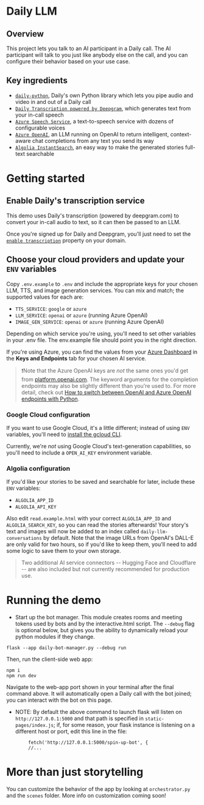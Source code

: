 # Daily LLM

## Overview

This project lets you talk to an AI participant in a Daily call. The AI participant will talk to you just like anybody else on the call, and you can configure their behavior based on your use case.

## Key ingredients

- [`daily-python`](https://beta-python.daily.co/index.html), Daily's own Python library which lets you pipe audio and video in and out of a Daily call
- [`Daily Transcription powered by Deepgram`](https://docs.daily.co/reference/rn-daily-js/instance-methods/start-transcription#main), which generates text from your in-call speech
- [`Azure Speech Service`](https://azure.microsoft.com/en-us/products/ai-services/ai-speech), a text-to-speech service with dozens of configurable voices
- [`Azure OpenAI`](https://azure.microsoft.com/en-us/products/ai-services/openai-service), an LLM running on OpenAI to return intelligent, context-aware chat completions from any text you send its way
- [`Algolia InstantSearch`](https://www.algolia.com/doc/api-reference/widgets/instantsearch/js/), an easy way to make the generated stories full-text searchable

# Getting started

## Enable Daily's transcription service

This demo uses Daily's transcription (powered by deepgram.com) to convert your in-call audio to text, so it can then be passed to an LLM.

Once you're signed up for Daily and Deepgram, you'll just need to set the [`enable transcription`](https://docs.daily.co/reference/rest-api/your-domain/config#enable_transcription) property on your domain.

## Choose your cloud providers and update your `ENV` variables

Copy `.env.example` to `.env` and include the appropriate keys for your chosen LLM, TTS, and image generation services. You can mix and match; the supported values for each are:

- `TTS_SERVICE`: `google` or `azure`
- `LLM_SERVICE`: `openai` or `azure` (running Azure OpenAI)
- `IMAGE_GEN_SERVICE`: `openai` or `azure` (running Azure OpenAI)

Depending on which service you're using, you'll need to set other variables in your .env file. The env.example file should point you in the right direction.

If you're using Azure, you can find the values from your [Azure Dashboard](https://portal.azure.com/) in the **Keys and Endpoints** tab for your chosen AI service.

> ❗️Note that the Azure OpenAI keys are _not_ the same ones you'd get from [platform.openai.com](https://platform.openai.com). The keyword arguments for the completion endpoints may also be slightly different than you're used to. For more detail, check out [How to switch between OpenAI and Azure OpenAI endpoints with Python](https://learn.microsoft.com/en-us/azure/ai-services/openai/how-to/switching-endpoints).

### Google Cloud configuration

If you want to use Google Cloud, it's a little different; instead of using `ENV` variables, you'll need to [install the gcloud CLI](https://cloud.google.com/sdk/docs/install).

Currently, we're _not_ using Google Cloud's text-generation capabilities, so you'll need to include a `OPEN_AI_KEY` environment variable.

### Algolia configuration

If you'd like your stories to be saved and searchable for later, include these `ENV` variables:

- `ALGOLIA_APP_ID`
- `ALGOLIA_API_KEY`

Also edit `read.example.html` with your correct `ALGOLIA_APP_ID` and `ALGOLIA_SEARCH_KEY`, so you can read the stories afterwards! Your story's text and images will now be added to an index called `daily-llm-conversations` by default. Note that the image URLs from OpenAI's DALL-E are only valid for two hours, so if you'd like to keep them, you'll need to add some logic to save them to your own storage.

> Two additional AI service connectors -- Hugging Face and Cloudflare -- are also included but not currently recommended for production use.

# Running the demo

- Start up the bot manager. This module creates rooms and meeting tokens used by bots and by the interactive.html script. The `--debug` flag is optional below, but gives you the ability to dynamically reload your python modules if they change.
```
flask --app daily-bot-manager.py --debug run
```

Then, run the client-side web app:
```
npm i
npm run dev
```

Navigate to the web-app port shown in your terminal after the final command above. It will automatically open a Daily call with the bot joined; you can interact with the bot on this page.

- NOTE: By default the above command to launch flask will listen on `http://127.0.0.1:5000` and that path is specified in `static-pages/index.js`; if, for some reason, your flask instance is listening on a different host or port, edit this line in the file:

```
        fetch('http://127.0.0.1:5000/spin-up-bot', {
        //...
```

# More than just storytelling

You can customize the behavior of the app by looking at `orchestrator.py` and the `scenes` folder. More info on customization coming soon!
